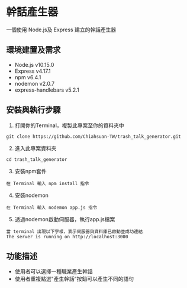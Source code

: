 # 幹話產生器

一個使用 Node.js及 Express 建立的幹話產生器

## 環境建置及需求

* Node.js v10.15.0
* Express v4.17.1 
* npm v6.4.1
* nodemon v2.0.7
* express-handlebars v5.2.1

## 安裝與執行步驟

1. 打開你的Terminal，複製此專案至你的資料夾中

```
git clone https://github.com/Chiahsuan-TW/trash_talk_generator.git
```
2. 進入此專案資料夾

```
cd trash_talk_generator
```
3. 安裝npm套件

```
在 Terminal 輸入 npm install 指令
```
4. 安裝nodemon

```
在 Terminal 輸入 nodemon app.js 指令
```

5. 透過nodemon啟動伺服器，執行app.js檔案

```
當 terminal 出現以下字樣，表示伺服器與資料庫已啟動並成功連結
The server is running on http://localhost:3000
```

## 功能描述

* 使用者可以選擇一種職業產生幹話
* 使用者重複點選"產生幹話"按鈕可以產生不同的語句


